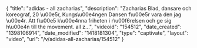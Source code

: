 {
    "title": "adidas - all zacharias",
    "description": "Zacharias Blad, dansare och koreograf, 20 \u00e5r, Kungs\u00e4ngen Dansen f\u00e5r vara den jag \u00e4r. Att f\u00e5 k\u00e4nna friheten i r\u00f6relsen och ge sig h\u00e4n till the movement. all z...",
    "videoid": "154512",
    "date_created": "1398106914",
    "date_modified": "1418181304",
    "type": "captivate",
    "layout": "video",
    "url": "\/v\/adidas-all-zacharias\/154512"
}